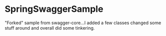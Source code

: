 # SpringSwaggerSample
"Forked" sample from swagger-core...I added a few classes changed some stuff around and overall did some tinkering.  
